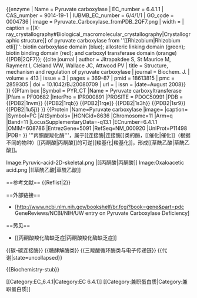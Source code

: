 {{enzyme
| Name = Pyruvate carboxylase
| EC_number = 6.4.1.1
| CAS_number = 9014-19-1
| IUBMB_EC_number = 6/4/1/1
| GO_code = 0004736
| image = Pyruvate_Carboxylase_fromPDB_2QF7.png
| width =
| caption = [[X-ray_crystallography#Biological_macromolecular_crystallography|Crystallographic structure]] of pyruvate carboxylase from ''[[Rhizobium|Rhizobium etli]]'': biotin carboxylase domain (blue); allosteric linking domain (green); biotin binding domain (red); and carboxyl transferase domain (orange) <ref name="pmid18613815">{{PDB|2QF7}}; {{cite journal | author = Jitrapakdee S, St Maurice M, Rayment I, Cleland WW, Wallace JC, Attwood PV | title = Structure, mechanism and regulation of pyruvate carboxylase | journal = Biochem. J. | volume = 413 | issue = 3 | pages = 369–87 | pmid = 18613815 | pmc = 2859305 | doi = 10.1042/BJ20080709 | url = | issn = |date=August 2008}}</ref>
}}
{{Pfam box |Symbol = PYR_CT |Name = Pyruvate carboxyltransferase |Pfam = PF00682 |InterPro = IPR000891 |PROSITE = PDOC50991 |PDB = {{PDB2|1nvm}} {{PDB2|1rqb}} {{PDB2|1rqe}} {{PDB2|1s3h}} {{PDB2|1sr9}} {{PDB2|1u5j}} }}
{{Protein
   |Name=Pyruvate carboxylase
   |image=
   |caption=
   |Symbol=PC
   |AltSymbols=
   |HGNCid=8636
   |Chromosome=11
   |Arm=q
   |Band=11
   |LocusSupplementaryData=-q13.1
   |ECnumber=6.4.1.1
   |OMIM=608786
   |EntrezGene=5091
   |RefSeq=NM_000920
   |UniProt=P11498
   |PDB=
}}
'''丙酮酸羧化酶'''，属于[[连接酶|连接酶]]类的酶，[[催化|催化]]（根据不同的物种）[[丙酮酸|丙酮酸]]的可逆[[羧基化|羧基化]]，形成[[草酰乙酸|草酰乙酸]]。

<gallery>
 Image:Pyruvic-acid-2D-skeletal.png |[[丙酮酸|丙酮酸]]
 Image:Oxaloacetic acid.png |[[草酰乙酸|草酰乙酸]]
</gallery>

==参考文献==
{{Reflist|2}}

==外部链接==
* [http://www.ncbi.nlm.nih.gov/bookshelf/br.fcgi?book=gene&part=pdc  GeneReviews/NCBI/NIH/UW entry on Pyruvate Carboxylase Deficiency]

==另见==
* [[丙酮酸羧化酶缺乏症|丙酮酸羧化酶缺乏症]]

{{碳-碳连接酶}}
{{糖酵解酶类}}
{{三羧酸循环酶类与电子传递链}}
{{代谢|state=uncollapsed}}

{{Biochemistry-stub}}

[[Category:EC_6.4.1|Category:EC 6.4.1]]
[[Category:兼职蛋白质|Category:兼职蛋白质]]